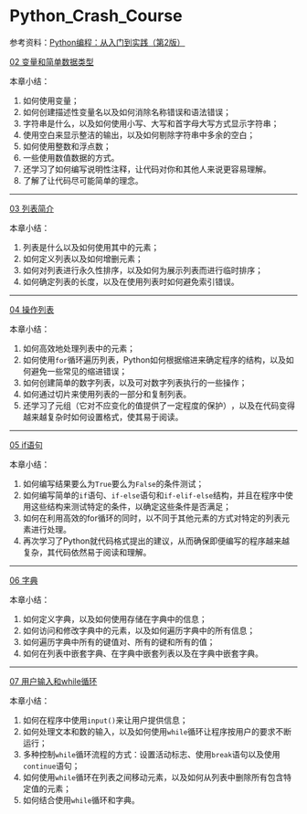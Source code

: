 # Python_Crash_Course

参考资料：[Python编程：从入门到实践（第2版）](https://weread.qq.com/web/bookDetail/08232ac0720befa90825d88)

[02 变量和简单数据类型](https://github.com/baoyg/Python_Crash_Course/tree/main/02%20%E5%8F%98%E9%87%8F%E5%92%8C%E7%AE%80%E5%8D%95%E6%95%B0%E6%8D%AE%E7%B1%BB%E5%9E%8B) 

本章小结：
1. 如何使用变量；
2. 如何创建描述性变量名以及如何消除名称错误和语法错误；
3. 字符串是什么，以及如何使用小写、大写和首字母大写方式显示字符串；
4. 使用空白来显示整洁的输出，以及如何剔除字符串中多余的空白；
5. 如何使用整数和浮点数；
6. 一些使用数值数据的方式。
7. 还学习了如何编写说明性注释，让代码对你和其他人来说更容易理解。
8. 了解了让代码尽可能简单的理念。

---

[03 列表简介](https://github.com/baoyg/Python_Crash_Course/tree/main/03%20%E5%88%97%E8%A1%A8%E7%AE%80%E4%BB%8B)

本章小结：
1. 列表是什么以及如何使用其中的元素；
2. 如何定义列表以及如何增删元素；
3. 如何对列表进行永久性排序，以及如何为展示列表而进行临时排序；
3. 如何确定列表的长度，以及在使用列表时如何避免索引错误。

---

[04 操作列表](https://github.com/baoyg/Python_Crash_Course/tree/main/04%20%E6%93%8D%E4%BD%9C%E5%88%97%E8%A1%A8)

本章小结：
1. 如何高效地处理列表中的元素；
2. 如何使用`for`循环遍历列表，Python如何根据缩进来确定程序的结构，以及如何避免一些常见的缩进错误；
3. 如何创建简单的数字列表，以及可对数字列表执行的一些操作；
4. 如何通过切片来使用列表的一部分和复制列表。
5. 还学习了元组（它对不应变化的值提供了一定程度的保护）​，以及在代码变得越来越复杂时如何设置格式，使其易于阅读。

---

[05 if语句](https://github.com/baoyg/Python_Crash_Course/tree/main/05%20if%E8%AF%AD%E5%8F%A5)

本章小结：
1. 如何编写结果要么为`True`要么为`False`的条件测试；
2. 如何编写简单的`if`语句、`if-else`语句和`if-elif-else`结构，并且在程序中使用这些结构来测试特定的条件，以确定这些条件是否满足；
3. 如何在利用高效的for循环的同时，以不同于其他元素的方式对特定的列表元素进行处理。
4. 再次学习了Python就代码格式提出的建议，从而确保即便编写的程序越来越复杂，其代码依然易于阅读和理解。

---

[06 字典](https://github.com/baoyg/Python_Crash_Course/tree/main/06%20%E5%AD%97%E5%85%B8)

本章小结：
1. 如何定义字典，以及如何使用存储在字典中的信息；
2. 如何访问和修改字典中的元素，以及如何遍历字典中的所有信息；
3. 如何遍历字典中所有的键值对、所有的键和所有的值；
4. 如何在列表中嵌套字典、在字典中嵌套列表以及在字典中嵌套字典。

---

[07 用户输入和while循环](https://github.com/baoyg/Python_Crash_Course/tree/main/07%20%E7%94%A8%E6%88%B7%E8%BE%93%E5%85%A5%E5%92%8Cwhile%E5%BE%AA%E7%8E%AF)

本章小结：
1. 如何在程序中使用`input()`来让用户提供信息；
2. 如何处理文本和数的输入，以及如何使用`while`循环让程序按用户的要求不断运行；
3. 多种控制`while`循环流程的方式：设置活动标志、使用`break`语句以及使用`continue`语句；
4. 如何使用`while`循环在列表之间移动元素，以及如何从列表中删除所有包含特定值的元素；
5. 如何结合使用`while`循环和字典。